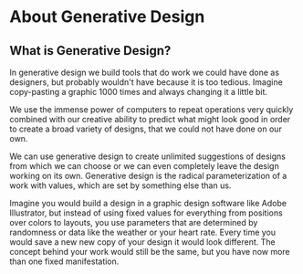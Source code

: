 # About Generative Design

## What is Generative Design?

In generative design we build tools that do work we could have done as designers, but probably wouldn't have because it is too tedious. Imagine copy-pasting a graphic 1000 times and always changing it a little bit.

We use the immense power of computers to repeat operations very quickly combined with our creative ability to predict what might look good in order to create a broad variety of designs, that we could not have done on our own.

We can use generative design to create unlimited suggestions of designs from which we can choose or we can even completely leave the design working on its own. Generative design is the radical parameterization of a work with values, which are set by something else than us.

Imagine you would build a design in a graphic design software like Adobe Illustrator, but instead of using fixed values for everything from positions over colors to layouts, you use parameters that are determined by randomness or data like the weather or your heart rate. Every time you would save a new new copy of your design it would look different. The concept behind your work would still be the same, but you have now more than one fixed manifestation.

